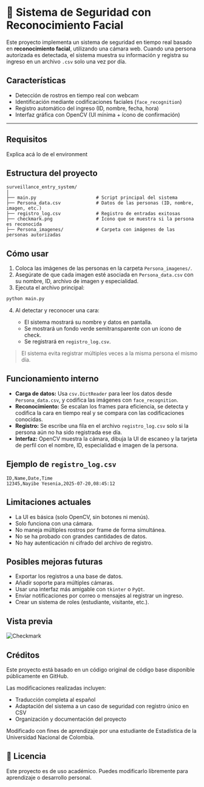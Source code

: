 # 🎥 Sistema de Seguridad con Reconocimiento Facial

Este proyecto implementa un sistema de seguridad en tiempo real basado en **reconocimiento facial**, utilizando una cámara web. Cuando una persona autorizada es detectada, el sistema muestra su información y registra su ingreso en un archivo `.csv` solo una vez por día.

## Características

- Detección de rostros en tiempo real con webcam
- Identificación mediante codificaciones faciales (`face_recognition`)
- Registro automático del ingreso (ID, nombre, fecha, hora)
- Interfaz gráfica con OpenCV (UI mínima + ícono de confirmación)

---

## Requisitos

Explica acá lo de el environment

## Estructura del proyecto

```
surveillance_entry_system/
│
├── main.py                      # Script principal del sistema
├── Persona_data.csv             # Datos de las personas (ID, nombre, imagen, etc.)
├── registro_log.csv             # Registro de entradas exitosas
├── checkmark.png                # Ícono que se muestra si la persona es reconocida
├── Persona_imagenes/            # Carpeta con imágenes de las personas autorizadas
```

## Cómo usar

1. Coloca las imágenes de las personas en la carpeta `Persona_imagenes/`.
2. Asegúrate de que cada imagen esté asociada en `Persona_data.csv` con su nombre, ID, archivo de imagen y especialidad.
3. Ejecuta el archivo principal:

```bash
python main.py
```

4. Al detectar y reconocer una cara:

   * El sistema mostrará su nombre y datos en pantalla.
   * Se mostrará un fondo verde semitransparente con un ícono de check.
   * Se registrará en `registro_log.csv`.

> El sistema evita registrar múltiples veces a la misma persona el mismo día.



## Funcionamiento interno

* **Carga de datos:** Usa `csv.DictReader` para leer los datos desde `Persona_data.csv`, y codifica las imágenes con `face_recognition`.
* **Reconocimiento:** Se escalan los frames para eficiencia, se detecta y codifica la cara en tiempo real y se compara con las codificaciones conocidas.
* **Registro:** Se escribe una fila en el archivo `registro_log.csv` solo si la persona aún no ha sido registrada ese día.
* **Interfaz:** OpenCV muestra la cámara, dibuja la UI de escaneo y la tarjeta de perfil con el nombre, ID, especialidad e imagen de la persona.



##  Ejemplo de `registro_log.csv`

```csv
ID,Name,Date,Time
12345,Nayibe Yesenia,2025-07-20,08:45:12
```



##  Limitaciones actuales

* La UI es básica (solo OpenCV, sin botones ni menús).
* Solo funciona con una cámara.
* No maneja múltiples rostros por frame de forma simultánea.
* No se ha probado con grandes cantidades de datos.
* No hay autenticación ni cifrado del archivo de registro.



##  Posibles mejoras futuras

* Exportar los registros a una base de datos.
* Añadir soporte para múltiples cámaras.
* Usar una interfaz más amigable con `tkinter` o `PyQt`.
* Enviar notificaciones por correo o mensajes al registrar un ingreso.
* Crear un sistema de roles (estudiante, visitante, etc.).



## Vista previa

![Checkmark](checkmark.png)



## Créditos

Este proyecto está basado en un código original de código base disponible públicamente en GitHub.

Las modificaciones realizadas incluyen:
- Traducción completa al español
- Adaptación del sistema a un caso de seguridad con registro único en CSV
- Organización y documentación del proyecto

Modificado con fines de aprendizaje por una estudiante de Estadística de la Universidad Nacional de Colombia.




## 📜 Licencia

Este proyecto es de uso académico. Puedes modificarlo libremente para aprendizaje o desarrollo personal.

```


